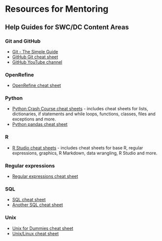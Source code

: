 # Resources for Mentoring  



## Help Guides for SWC/DC Content Areas  

### Git and GitHub  
- [Git - The Simple Guide](http://rogerdudler.github.io/git-guide/)  
- [GitHub Git cheat sheet](https://education.github.com/git-cheat-sheet-education.pdf)  
- [GitHub YouTube channel](https://www.youtube.com/githubguides)  

### OpenRefine  
- [OpenRefine cheat sheet](http://arcadiafalcone.net/GoogleRefineCheatSheets.pdf) 

### Python  
- [Python Crash Course cheat sheets](https://ehmatthes.github.io/pcc/cheatsheets/README.html) - includes cheat sheets for lists, 
dictionaries, if statements and while loops, functions, classes, files and exceptions and more.  
- [Python pandas cheat sheet](https://assets.datacamp.com/blog_assets/PandasPythonForDataScience.pdf)  

### R  
- [R Studio cheat sheets](https://www.rstudio.com/resources/cheatsheets/) - includes cheat sheets for base R, regular expressions, graphics, 
R Markdown, data wrangling, R Studio and more.  

### Regular expressions
- [Regular expressions cheat sheet](https://www.cheatography.com/davechild/cheat-sheets/regular-expressions/)   

### SQL  
- [SQL cheat sheet](http://files.zeroturnaround.com/pdf/zt_sql_cheat_sheet.pdf)  
- [Another SQL cheat sheet](http://www.sql-tutorial.net/sql-cheat-sheet.pdf)

### Unix  
- [Unix for Dummies cheat sheet](http://www.dummies.com/computers/operating-systems/unix/unix-for-dummies-cheat-sheet/)  
- [Unix/Linux cheat sheet](https://files.fosswire.com/2007/08/fwunixref.pdf)  
